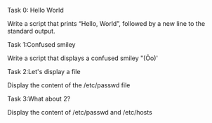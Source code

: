 Task 0: Hello World

Write a script that prints “Hello, World”, followed by a new line to the standard output.

Task 1:Confused smiley

Write a script that displays a confused smiley "(Ôo)'

Task 2:Let's display a file

Display the content of the /etc/passwd file

Task 3:What about 2?

Display the content of /etc/passwd and /etc/hosts
